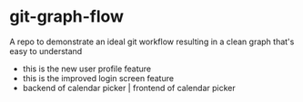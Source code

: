 # git-graph-flow
A repo to demonstrate an ideal git workflow resulting in a clean graph that's easy to understand

* this is the new user profile feature
* this is the improved login screen feature
* backend of calendar picker | frontend of calendar picker
